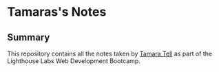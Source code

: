 # Tamaras's Notes

## Summary 
This repository contains all the notes taken by [Tamara Tell](https://github.com/tamaratell) as part of the Lighthouse Labs Web Development Bootcamp. 

